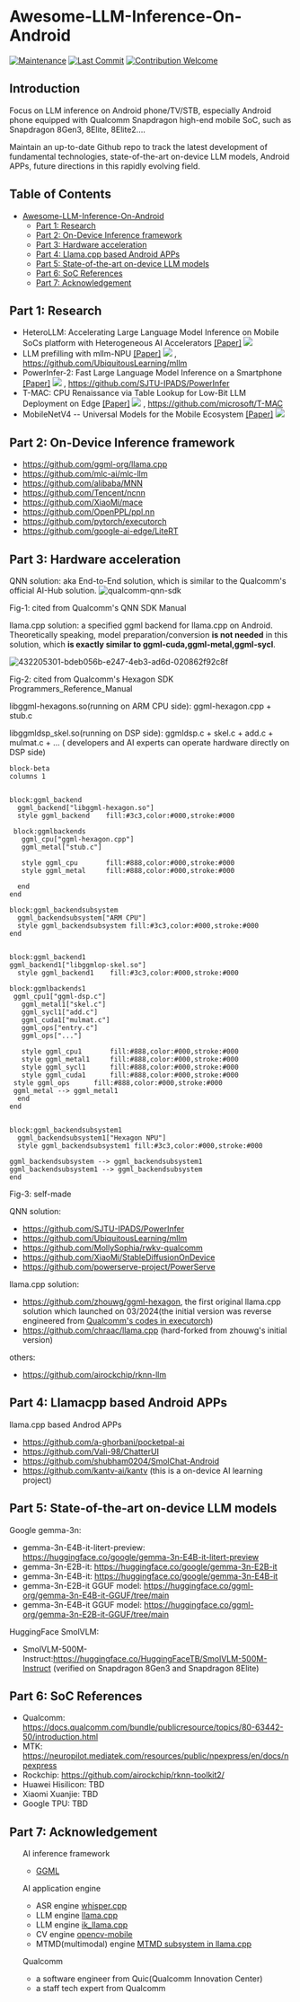 # Awesome-LLM-Inference-On-Android

[![Maintenance](https://img.shields.io/badge/Maintained%3F-yes-green.svg)](https://github.com/zhouwg/Awesome-LLM-Inference-On-Android)
[![Last Commit](https://img.shields.io/github/last-commit/zhouwg/Awesome-LLM-Inference-On-Android)](https://github.com/zhouwg/Awesome-LLM-Inference-On-Android)
[![Contribution Welcome](https://img.shields.io/badge/Contributions-welcome-blue)]()


##  Introduction

Focus on LLM inference on Android phone/TV/STB, especially Android phone equipped with Qualcomm Snapdragon high-end mobile SoC, such as Snapdragon 8Gen3, 8Elite, 8Elite2....

Maintain an up-to-date Github repo to track the latest development of fundamental technologies, state-of-the-art on-device LLM models, Android APPs, future directions in this rapidly evolving field.


##  Table of Contents

- [Awesome-LLM-Inference-On-Android](#awesome-llm-inference-on-android)
  - [Part 1: Research](#part-1-research)
  - [Part 2: On-Device Inference framework](#part-2-on-device-inference-framework)
  - [Part 3: Hardware acceleration](#part-3-hardware-acceleration)
  - [Part 4: Llama.cpp based Android APPs](#part-4-llamacpp-based-android-apps)
  - [Part 5: State-of-the-art on-device LLM models](#part-5-state-of-the-art-on-device-llm-models)
  - [Part 6: SoC References](#part-6-soc-references)
  - [Part 7: Acknowledgement](#part-7-acknowledgement)


## Part 1: Research
* HeteroLLM: Accelerating Large Language Model Inference on Mobile SoCs platform with Heterogeneous AI Accelerators  [[Paper]](https://arxiv.org/abs/2501.14794) ![](https://img.shields.io/badge/arXiv-2025.01-red)
* LLM prefilling with mllm-NPU [[Paper]](https://arxiv.org/abs/2407.05858v1) ![](https://img.shields.io/badge/arXiv-2024.07-red) , https://github.com/UbiquitousLearning/mllm
* PowerInfer-2: Fast Large Language Model Inference on a Smartphone  [[Paper]](https://arxiv.org/abs/2406.06282) ![](https://img.shields.io/badge/arXiv-2024.06-red) , https://github.com/SJTU-IPADS/PowerInfer
* T-MAC: CPU Renaissance via Table Lookup for Low-Bit LLM Deployment on Edge  [[Paper]](https://arxiv.org/abs/2407.00088v1) ![](https://img.shields.io/badge/arXiv-2024.06-red) , https://github.com/microsoft/T-MAC
* MobileNetV4 -- Universal Models for the Mobile Ecosystem  [[Paper]](https://arxiv.org/abs/2404.10518) ![](https://img.shields.io/badge/arXiv-2024.04-red)

## Part 2: On-Device Inference framework

* https://github.com/ggml-org/llama.cpp
* https://github.com/mlc-ai/mlc-llm
* https://github.com/alibaba/MNN
* https://github.com/Tencent/ncnn
* https://github.com/XiaoMi/mace
* https://github.com/OpenPPL/ppl.nn
* https://github.com/pytorch/executorch
* https://github.com/google-ai-edge/LiteRT

## Part 3: Hardware acceleration

QNN solution: aka End-to-End solution, which is similar to the Qualcomm's official AI-Hub solution.
![qualcomm-qnn-sdk](https://github.com/user-attachments/assets/35994005-a643-42be-950c-4eff9f57daba)

Fig-1: cited from Qualcomm's QNN SDK Manual

llama.cpp solution: a specified ggml backend for llama.cpp on Android. Theoretically speaking, model preparation/conversion **is not needed** in this solution, which **is exactly similar to  ggml-cuda,ggml-metal,ggml-sycl**.

![432205301-bdeb056b-e247-4eb3-ad6d-020862f92c8f](https://github.com/user-attachments/assets/99ba7a8d-1078-4167-857d-da4898f99aa8)

Fig-2: cited from Qualcomm's Hexagon SDK Programmers_Reference_Manual

libggml-hexagons.so(running on ARM CPU side):  ggml-hexagon.cpp + stub.c

libggmldsp_skel.so(running on DSP side): ggmldsp.c + skel.c + add.c + mulmat.c + ... ( developers and AI experts can operate hardware directly on DSP side)

```mermaid
block-beta
columns 1


block:ggml_backend
  ggml_backend["libggml-hexagon.so"]
  style ggml_backend    fill:#3c3,color:#000,stroke:#000

 block:ggmlbackends
   ggml_cpu["ggml-hexagon.cpp"]
   ggml_metal["stub.c"]
   
   style ggml_cpu       fill:#888,color:#000,stroke:#000
   style ggml_metal     fill:#888,color:#000,stroke:#000

  end
end

block:ggml_backendsubsystem
  ggml_backendsubsystem["ARM CPU"]
  style ggml_backendsubsystem fill:#3c3,color:#000,stroke:#000
end


block:ggml_backend1
ggml_backend1["libggmlop-skel.so"]
  style ggml_backend1    fill:#3c3,color:#000,stroke:#000

block:ggmlbackends1
 ggml_cpu1["ggml-dsp.c"]
   ggml_metal1["skel.c"]
   ggml_sycl1["add.c"]
   ggml_cuda1["mulmat.c"]
   ggml_ops["entry.c"]
   ggml_ops["..."]

   style ggml_cpu1       fill:#888,color:#000,stroke:#000
   style ggml_metal1     fill:#888,color:#000,stroke:#000
   style ggml_sycl1      fill:#888,color:#000,stroke:#000
   style ggml_cuda1      fill:#888,color:#000,stroke:#000
 style ggml_ops      fill:#888,color:#000,stroke:#000
 ggml_metal --> ggml_metal1
  end
end


block:ggml_backendsubsystem1
  ggml_backendsubsystem1["Hexagon NPU"]
  style ggml_backendsubsystem1 fill:#3c3,color:#000,stroke:#000

ggml_backendsubsystem --> ggml_backendsubsystem1
ggml_backendsubsystem1 --> ggml_backendsubsystem
end

```
Fig-3: self-made

QNN solution:
  - https://github.com/SJTU-IPADS/PowerInfer
  - https://github.com/UbiquitousLearning/mllm
  - https://github.com/MollySophia/rwkv-qualcomm
  - https://github.com/XiaoMi/StableDiffusionOnDevice
  - https://github.com/powerserve-project/PowerServe

llama.cpp solution:
  - https://github.com/zhouwg/ggml-hexagon, the first original llama.cpp solution which launched on 03/2024(the initial version was reverse engineered from [Qualcomm's codes in executorch](https://github.com/pytorch/executorch/tree/main/backends/qualcomm))
  - https://github.com/chraac/llama.cpp (hard-forked from zhouwg's initial version)

others:
  - https://github.com/airockchip/rknn-llm

## Part 4: Llamacpp based Android APPs
llama.cpp based Androd APPs
* https://github.com/a-ghorbani/pocketpal-ai
* https://github.com/Vali-98/ChatterUI
* https://github.com/shubham0204/SmolChat-Android
* https://github.com/kantv-ai/kantv (this is a on-device AI learning project)

## Part 5: State-of-the-art on-device LLM models

Google gemma-3n:
* gemma-3n-E4B-it-litert-preview: https://huggingface.co/google/gemma-3n-E4B-it-litert-preview
* gemma-3n-E2B-it: https://huggingface.co/google/gemma-3n-E2B-it
* gemma-3n-E4B-it: https://huggingface.co/google/gemma-3n-E4B-it
* gemma-3n-E2B-it GGUF model: https://huggingface.co/ggml-org/gemma-3n-E4B-it-GGUF/tree/main
* gemma-3n-E4B-it GGUF model: https://huggingface.co/ggml-org/gemma-3n-E2B-it-GGUF/tree/main

HuggingFace SmolVLM:
* SmolVLM-500M-Instruct:https://huggingface.co/HuggingFaceTB/SmolVLM-500M-Instruct (verified on Snapdragon 8Gen3 and Snapdragon 8Elite)

## Part 6: SoC References
* Qualcomm: https://docs.qualcomm.com/bundle/publicresource/topics/80-63442-50/introduction.html
* MTK: https://neuropilot.mediatek.com/resources/public/npexpress/en/docs/npexpress
* Rockchip: https://github.com/airockchip/rknn-toolkit2/
* Huawei Hisilicon: TBD
* Xiaomi Xuanjie: TBD
* Google TPU: TBD

## Part 7: Acknowledgement

 <ul>AI inference framework

   <ul>
  <li>
   <a href="https://github.com/ggml-org/ggml">GGML</a>
   </li>


  </ul>

  </ul>

 <ul>AI application engine

  <ul>
  <li>
   ASR engine <a href="https://github.com/ggml-org/whisper.cpp">whisper.cpp</a>
  </li>

   <li>
  LLM engine <a href="https://github.com/ggml-org/llama.cpp">llama.cpp</a>
  </li>

  <li>
   LLM engine <a href="https://github.com/ikawrakow/ik_llama.cpp">ik_llama.cpp</a>
  </li>

  <li>
   CV engine <a href="https://github.com/nihui/opencv-mobile">opencv-mobile</a>
  </li>

  <li>
   MTMD(multimodal) engine <a href="https://github.com/ggml-org/llama.cpp/blob/master/tools/mtmd/README.md">MTMD subsystem in llama.cpp</a>
  </li>

  </ul>

  </ul>

  <ul>Qualcomm
  <ul>
<li>a software engineer from Quic(Qualcomm Innovation Center)</li>
<li>a staff tech expert from Qualcomm</li>
  </ul>
</ul>
